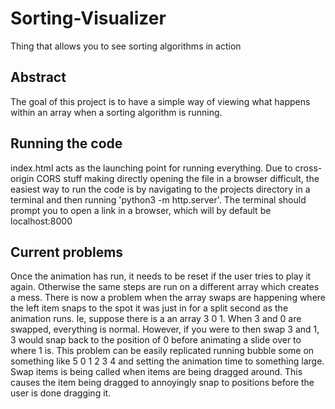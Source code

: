 # Sorting-Visualizer

Thing that allows you to see sorting algorithms in action

## Abstract

The goal of this project is to have a simple way of viewing what happens within an array when a sorting algorithm is running.

## Running the code

index.html acts as the launching point for running everything. Due to cross-origin CORS stuff making directly opening the file in a browser difficult, the easiest way to run the code is by navigating to the projects directory in a terminal and then running 'python3 -m http.server'. The terminal should prompt you to open a link in a browser, which will by default be localhost:8000 

## Current problems

Once the animation has run, it needs to be reset if the user tries to play it again. Otherwise the same steps are run on a different array which creates a mess.
There is now a problem when the array swaps are happening where the left item snaps to the spot it was just in for a split second as the animation runs. Ie, suppose there is a an array 3 0 1. When 3 and 0 are swapped, everything is normal. However, if you were to then swap 3 and 1, 3 would snap back to the position of 0 before animating a slide over to where 1 is. This problem can be easily replicated running bubble some on something like 5 0 1 2 3 4 and setting the animation time to something large.
Swap items is being called when items are being dragged around. This causes the item being dragged to annoyingly snap to positions before the user is done dragging it.